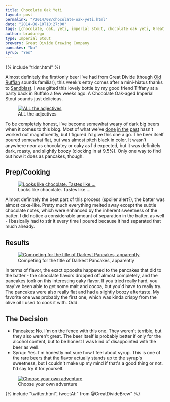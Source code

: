 ```yaml
---
title: Chocolate Oak Yeti
layout: post
permalink: "/2014/08/chocolate-oak-yeti.html"
date: "2014-08-10T10:27:00"
tags: [chocolate, oak, yeti, imperial stout, chocolate oak yeti, Great Divide Brewing Company, Great Divide, Denver, Colorado, stout, barrel aged]
author: bradorego
type: Imperial Stout
brewery: Great Divide Brewing Company
pancakes: "No"
syrup: "Yes"
---
```


{% include "tldnr.html" %}

Almost definitely the first/only beer I've had from Great Divide (though <a href="http://greatdivide.com/beer/seasonal/tank-farm/old-ruffian-barley-wine/" target="_blank">Old Ruffian</a> sounds familiar), this week's entry comes after a mini-hiatus thanks to <a href="http://www.chicagosandblast.com" target="_blank">Sandblast</a>. I was gifted this lovely bottle by my good friend Tiffany at a party back in Buffalo a few weeks ago. A Chocolate Oak-aged Imperial Stout sounds just delicious.

<figure class="imageWrap">
  <a href="{{ site.url }}/assets/full/chocolateoakyeti/beer.jpg" target="_blank">
    <img src="{{ site.url }}/assets/compressed/chocolateoakyeti/beer.jpg" alt="ALL the adjectives" />
  </a>
  <figcaption>
    ALL the adjectives
  </figcaption>
</figure>

To be completely honest, I've become somewhat weary of dark big beers when it comes to this blog. Most of what we've <a href="http://beerbatterbreakfast.com/2013/09/narwhal.html" target="_blank">done</a> <a href="http://beerbatterbreakfast.com/2013/09/teddy-bear-kisses.html" target="_blank">in the</a> <a href="http://beerbatterbreakfast.com/2013/06/boris-crusher.html" target="_blank">past</a> hasn't worked out magnificently, but I figured I'd give this one a go. The beer itself poured somewhat flat, but was almost pitch black in color. It wasn't anywhere near as chocolatey or oaky as I'd expected, but it was definitely dark, roasty, and slightly boozy (clocking in at 9.5%). Only one way to find out how it does as pancakes, though.

## Prep/Cooking

<figure class="imageWrap">
  <a href="{{ site.url }}/assets/full/chocolateoakyeti/batter.jpg" target="_blank">
    <img src="{{ site.url }}/assets/compressed/chocolateoakyeti/batter.jpg" alt="Looks like chocolate. Tastes like...." />
  </a>
  <figcaption>
    Looks like chocolate. Tastes like....
  </figcaption>
</figure>

Almost definitely the best part of this process (spoiler alert?), the batter was almost cake-like. Pretty much everything melted away except the subtle chocolate notes, which were enhanced by the inherent sweetness of the batter. I did notice a considerable amount of separation in the batter, as well - I basically had to stir it every time I poured because it had separated that much already.

## Results

<figure class="imageWrap">
  <a href="{{ site.url }}/assets/full/chocolateoakyeti/pancakes.jpg" target="_blank">
    <img src="{{ site.url }}/assets/compressed/chocolateoakyeti/pancakes.jpg" alt="Competing for the title of Darkest Pancakes, apparently" />
  </a>
  <figcaption>
    Competing for the title of Darkest Pancakes, apparently
  </figcaption>
</figure>

In terms of flavor, the exact opposite happened to the pancakes that did to the batter - the chooclate flavors dropped off almost completely, and the pancakes took on this interesting oaky flavor. If you tried really hard, you may've been able to get some malt and cocoa, but you'd have to really try. The pancakes were also really flat and had a slightly boozy aftertaste. My favorite one was probably the first one, which was kinda crispy from the olive oil I used to cook it with. Odd.

## The Decision

* Pancakes: No. I'm on the fence with this one. They weren't terrible, but they also weren't great. The beer itself is probably better if only for the alcohol content, but to be honest I was kind of disappointed with the beer as well.
* Syrup: Yes. I'm honestly not sure how I feel about syrup. This is one of the rare beers that the flavor actually stands up to the syrup's sweetness, but I couldn't make up my mind if that's a good thing or not. I'd say try it for yourself.

<figure class="imageWrap">
  <a href="{{ site.url }}/assets/full/chocolateoakyeti/syrup.jpg" target="_blank">
    <img src="{{ site.url }}/assets/compressed/chocolateoakyeti/syrup.jpg" alt="Choose your own adventure" />
  </a>
  <figcaption>
    Choose your own adventure
  </figcaption>
</figure>

{% include "twitter.html", tweetAt:" from @GreatDivideBrew" %}
